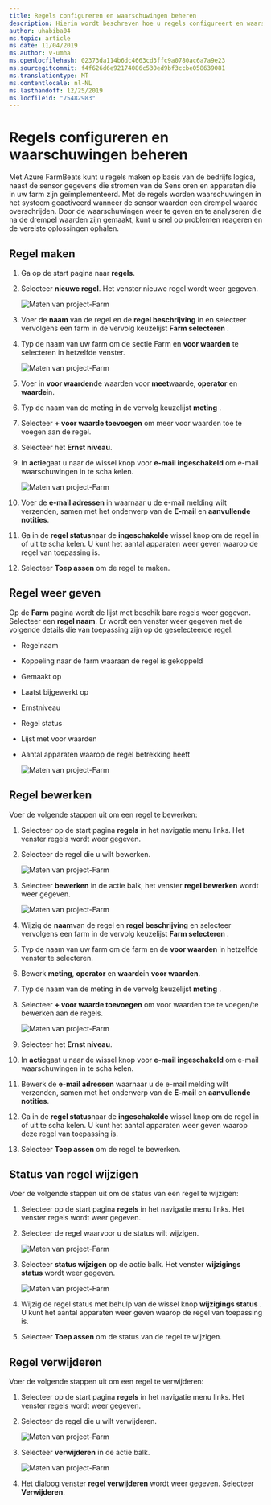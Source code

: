 ```yaml
---
title: Regels configureren en waarschuwingen beheren
description: Hierin wordt beschreven hoe u regels configureert en waarschuwingen beheert in FarmBeats
author: uhabiba04
ms.topic: article
ms.date: 11/04/2019
ms.author: v-umha
ms.openlocfilehash: 02373da114b6dc4663cd3ffc9a0780ac6a7a9e23
ms.sourcegitcommit: f4f626d6e92174086c530ed9bf3ccbe058639081
ms.translationtype: MT
ms.contentlocale: nl-NL
ms.lasthandoff: 12/25/2019
ms.locfileid: "75482983"
---
```

# <a name="configure-rules-and-manage-alerts"></a>Regels configureren en waarschuwingen beheren

Met Azure FarmBeats kunt u regels maken op basis van de bedrijfs logica, naast de sensor gegevens die stromen van de Sens oren en apparaten die in uw farm zijn geïmplementeerd. Met de regels worden waarschuwingen in het systeem geactiveerd wanneer de sensor waarden een drempel waarde overschrijden. Door de waarschuwingen weer te geven en te analyseren die na de drempel waarden zijn gemaakt, kunt u snel op problemen reageren en de vereiste oplossingen ophalen.

## <a name="create-rule"></a>Regel maken

1. Ga op de start pagina naar **regels**.
2. Selecteer **nieuwe regel**. Het venster nieuwe regel wordt weer gegeven.

    ![Maten van project-Farm](./media/configure-rules-and-alerts-in-azure-farmbeats/new-rule-1.png)

3. Voer de **naam** van de regel en de **regel beschrijving** in en selecteer vervolgens een farm in de vervolg keuzelijst **Farm selecteren** .
4. Typ de naam van uw farm om de sectie Farm en **voor waarden** te selecteren in hetzelfde venster.  

    ![Maten van project-Farm](./media/configure-rules-and-alerts-in-azure-farmbeats/new-rule-condition-1.png)

5. Voer in **voor waarden**de waarden voor **meet**waarde, **operator** en **waarde**in.
6. Typ de naam van de meting in de vervolg keuzelijst **meting** .
7. Selecteer **+ voor waarde toevoegen** om meer voor waarden toe te voegen aan de regel.
8. Selecteer het **Ernst niveau**.
9. In **actie**gaat u naar de wissel knop voor **e-mail ingeschakeld** om e-mail waarschuwingen in te scha kelen.

    ![Maten van project-Farm](./media/configure-rules-and-alerts-in-azure-farmbeats/new-rule-email-1.png)

10. Voer de **e-mail adressen** in waarnaar u de e-mail melding wilt verzenden, samen met het onderwerp van de **E-mail** en **aanvullende notities**.  
11. Ga in de **regel status**naar de **ingeschakelde** wissel knop om de regel in of uit te scha kelen.
    U kunt het aantal apparaten weer geven waarop de regel van toepassing is.
12. Selecteer **Toep assen** om de regel te maken.

## <a name="view-rule"></a>Regel weer geven

Op de **Farm** pagina wordt de lijst met beschik bare regels weer gegeven. Selecteer een **regel naam**. Er wordt een venster weer gegeven met de volgende details die van toepassing zijn op de geselecteerde regel:
 - Regelnaam
 - Koppeling naar de farm waaraan de regel is gekoppeld
 - Gemaakt op
 - Laatst bijgewerkt op
 - Ernstniveau
 - Regel status
 - Lijst met voor waarden  
 - Aantal apparaten waarop de regel betrekking heeft

    ![Maten van project-Farm](./media/configure-rules-and-alerts-in-azure-farmbeats/view-rule-1.png)

## <a name="edit-rule"></a>Regel bewerken

Voer de volgende stappen uit om een regel te bewerken:

1. Selecteer op de start pagina **regels** in het navigatie menu links.
   Het venster regels wordt weer gegeven.
2. Selecteer de regel die u wilt bewerken.

    ![Maten van project-Farm](./media/configure-rules-and-alerts-in-azure-farmbeats/edit-rule-action-bar-1.png)

3. Selecteer **bewerken** in de actie balk, het venster **regel bewerken** wordt weer gegeven.

    ![Maten van project-Farm](./media/configure-rules-and-alerts-in-azure-farmbeats/edit-rule-one-1.png)

4. Wijzig de **naam**van de regel en **regel beschrijving** en selecteer vervolgens een farm in de vervolg keuzelijst **Farm selecteren** .
5. Typ de naam van uw farm om de farm en de **voor waarden** in hetzelfde venster te selecteren.  
6. Bewerk **meting**, **operator** en **waarde**in **voor waarden**.
7. Typ de naam van de meting in de vervolg keuzelijst **meting** .
8. Selecteer **+ voor waarde toevoegen** om voor waarden toe te voegen/te bewerken aan de regels.

    ![Maten van project-Farm](./media/configure-rules-and-alerts-in-azure-farmbeats/edit-rule-two-1.png)

9.  Selecteer het **Ernst niveau**.  
10. In **actie**gaat u naar de wissel knop voor **e-mail ingeschakeld** om e-mail waarschuwingen in te scha kelen.
11. Bewerk de **e-mail adressen** waarnaar u de e-mail melding wilt verzenden, samen met het onderwerp van de **E-mail** en **aanvullende notities**.  
12. Ga in de **regel status**naar de **ingeschakelde** wissel knop om de regel in of uit te scha kelen.
U kunt het aantal apparaten weer geven waarop deze regel van toepassing is.
13. Selecteer **Toep assen** om de regel te bewerken.

## <a name="change-rule-status"></a>Status van regel wijzigen

Voer de volgende stappen uit om de status van een regel te wijzigen:

1. Selecteer op de start pagina **regels** in het navigatie menu links. Het venster regels wordt weer gegeven.
2. Selecteer de regel waarvoor u de status wilt wijzigen.

    ![Maten van project-Farm](./media/configure-rules-and-alerts-in-azure-farmbeats/change-status-rule-action-bar-1.png)

3. Selecteer **status wijzigen** op de actie balk. Het venster **wijzigings status** wordt weer gegeven.

    ![Maten van project-Farm](./media/configure-rules-and-alerts-in-azure-farmbeats/rule-change-status-1.png)

3. Wijzig de regel status met behulp van de wissel knop **wijzigings status** .
   U kunt het aantal apparaten weer geven waarop de regel van toepassing is.
4. Selecteer **Toep assen** om de status van de regel te wijzigen.

## <a name="delete-rule"></a>Regel verwijderen

Voer de volgende stappen uit om een regel te verwijderen:

1. Selecteer op de start pagina **regels** in het navigatie menu links. Het venster regels wordt weer gegeven.
2. Selecteer de regel die u wilt verwijderen.

    ![Maten van project-Farm](./media/configure-rules-and-alerts-in-azure-farmbeats/delete-rule-action-bar-1.png)

3. Selecteer **verwijderen** in de actie balk.

    ![Maten van project-Farm](./media/configure-rules-and-alerts-in-azure-farmbeats/delete-rule-1.png)

4. Het dialoog venster **regel verwijderen** wordt weer gegeven. Selecteer **Verwijderen**.
